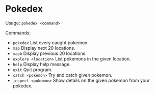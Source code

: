 # Pokedex

Usage: `pokedex <command>`

Commands:
- `pokedex`              List every caught pokemon.
- `map`                  Display next 20 locations.
- `mapb`                 Display previous 20 locations.
- `explore <location>`   List pokemons in the given location.
- `help`                 Display help message.
- `exit`                 Quit program.
- `catch <pokemon>`      Try and catch given pokemon.
- `inspect <pokemon>`    Show details on the given pokemon from your pokedex.
